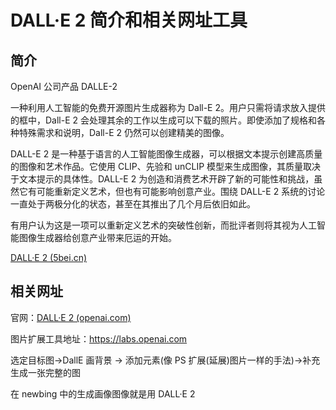# DALL·E 2 简介和相关网址工具

## 简介

OpenAI 公司产品 DALLE-2

一种利用人工智能的免费开源图片生成器称为 Dall-E 2。用户只需将请求放入提供的框中，Dall-E 2 会处理其余的工作以生成可以下载的照片。即使添加了规格和各种特殊需求和说明，Dall-E 2 仍然可以创建精美的图像。

DALL-E 2 是一种基于语言的人工智能图像生成器，可以根据文本提示创建高质量的图像和艺术作品。它使用 CLIP、先验和 unCLIP 模型来生成图像，其质量取决于文本提示的具体性。DALL-E 2 为创造和消费艺术开辟了新的可能性和挑战，虽然它有可能重新定义艺术，但也有可能影响创意产业。围绕 DALL-E 2 系统的讨论一直处于两极分化的状态，甚至在其推出了几个月后依旧如此。

有用户认为这是一项可以重新定义艺术的突破性创新，而批评者则将其视为人工智能图像生成器给创意产业带来厄运的开始。

[DALL·E 2 (5bei.cn)](https://www.5bei.cn/repair-picture-with-mouse.html)

## 相关网址

官网：[DALL·E 2 (openai.com)](https://openai.com/dall-e-2)

图片扩展工具地址：<https://labs.openai.com>

选定目标图->DallE 画背景 -> 添加元素(像 PS 扩展(延展)图片一样的手法)->补充生成一张完整的图

在 newbing 中的生成画像图像就是用 DALL·E 2
